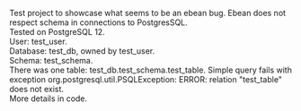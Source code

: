 Test project to showcase what seems to be an ebean bug.
Ebean does not respect schema in connections to PostgresSQL.<br>
Tested on PostgreSQL 12.<br>
User: test_user.<br>
Database: test_db, owned by test_user.<br>
Schema: test_schema.<br>
There was one table: test_db.test_schema.test_table.
Simple query fails with exception org.postgresql.util.PSQLException: ERROR: relation "test_table" does not exist.<br>
More details in code.
